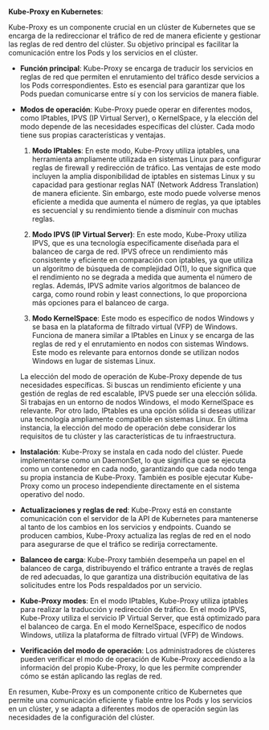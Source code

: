 **Kube-Proxy en Kubernetes**:

Kube-Proxy es un componente crucial en un clúster de Kubernetes que se encarga de la redireccionar el tráfico de red de manera eficiente y gestionar las reglas de red dentro del clúster. Su objetivo principal es facilitar la comunicación entre los Pods y los servicios en el clúster.

- **Función principal**: Kube-Proxy se encarga de traducir los servicios en reglas de red que permiten el enrutamiento del tráfico desde servicios a los Pods correspondientes. Esto es esencial para garantizar que los Pods puedan comunicarse entre sí y con los servicios de manera fiable.

- **Modos de operación**: Kube-Proxy puede operar en diferentes modos, como IPtables, IPVS (IP Virtual Server), o KernelSpace, y la elección del modo depende de las necesidades específicas del clúster. Cada modo tiene sus propias características y ventajas.

    1. **Modo IPtables**: En este modo, Kube-Proxy utiliza iptables, una herramienta ampliamente utilizada en sistemas Linux para configurar reglas de firewall y redirección de tráfico. Las ventajas de este modo incluyen la amplia disponibilidad de iptables en sistemas Linux y su capacidad para gestionar reglas NAT (Network Address Translation) de manera eficiente. Sin embargo, este modo puede volverse menos eficiente a medida que aumenta el número de reglas, ya que iptables es secuencial y su rendimiento tiende a disminuir con muchas reglas.

    2. **Modo IPVS (IP Virtual Server)**: En este modo, Kube-Proxy utiliza IPVS, que es una tecnología específicamente diseñada para el balanceo de carga de red. IPVS ofrece un rendimiento más consistente y eficiente en comparación con iptables, ya que utiliza un algoritmo de búsqueda de complejidad O(1), lo que significa que el rendimiento no se degrada a medida que aumenta el número de reglas. Además, IPVS admite varios algoritmos de balanceo de carga, como round robin y least connections, lo que proporciona más opciones para el balanceo de carga.

    3. **Modo KernelSpace**: Este modo es específico de nodos Windows y se basa en la plataforma de filtrado virtual (VFP) de Windows. Funciona de manera similar a IPtables en Linux y se encarga de las reglas de red y el enrutamiento en nodos con sistemas Windows. Este modo es relevante para entornos donde se utilizan nodos Windows en lugar de sistemas Linux.

    La elección del modo de operación de Kube-Proxy depende de tus necesidades específicas. Si buscas un rendimiento eficiente y una gestión de reglas de red escalable, IPVS puede ser una elección sólida. Si trabajas en un entorno de nodos Windows, el modo KernelSpace es relevante. Por otro lado, IPtables es una opción sólida si deseas utilizar una tecnología ampliamente compatible en sistemas Linux. En última instancia, la elección del modo de operación debe considerar los requisitos de tu clúster y las características de tu infraestructura.

- **Instalación**: Kube-Proxy se instala en cada nodo del clúster. Puede implementarse como un DaemonSet, lo que significa que se ejecuta como un contenedor en cada nodo, garantizando que cada nodo tenga su propia instancia de Kube-Proxy. También es posible ejecutar Kube-Proxy como un proceso independiente directamente en el sistema operativo del nodo.

- **Actualizaciones y reglas de red**: Kube-Proxy está en constante comunicación con el servidor de la API de Kubernetes para mantenerse al tanto de los cambios en los servicios y endpoints. Cuando se producen cambios, Kube-Proxy actualiza las reglas de red en el nodo para asegurarse de que el tráfico se redirija correctamente.

- **Balanceo de carga**: Kube-Proxy también desempeña un papel en el balanceo de carga, distribuyendo el tráfico entrante a través de reglas de red adecuadas, lo que garantiza una distribución equitativa de las solicitudes entre los Pods respaldados por un servicio.

- **Kube-Proxy modes**: En el modo IPtables, Kube-Proxy utiliza iptables para realizar la traducción y redirección de tráfico. En el modo IPVS, Kube-Proxy utiliza el servicio IP Virtual Server, que está optimizado para el balanceo de carga. En el modo KernelSpace, específico de nodos Windows, utiliza la plataforma de filtrado virtual (VFP) de Windows.

- **Verificación del modo de operación**: Los administradores de clústeres pueden verificar el modo de operación de Kube-Proxy accediendo a la información del propio Kube-Proxy, lo que les permite comprender cómo se están aplicando las reglas de red.

En resumen, Kube-Proxy es un componente crítico de Kubernetes que permite una comunicación eficiente y fiable entre los Pods y los servicios en un clúster, y se adapta a diferentes modos de operación según las necesidades de la configuración del clúster.

